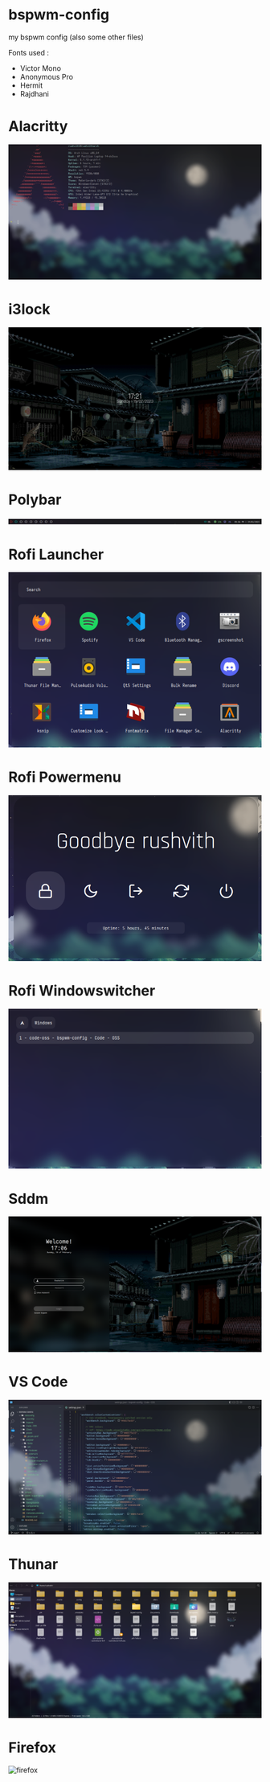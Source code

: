 # bspwm-config

my bspwm config (also some other files)

Fonts used : 
* Victor Mono
* Anonymous Pro
* Hermit
* Rajdhani

# Alacritty
![alacritty](https://github.com/beet461/bspwm-config/blob/e652d43d4f8615d3ee4bce16fd93eab0179134d7/images/alacritty.png)

# i3lock
![i3lock](https://github.com/beet461/bspwm-config/blob/e652d43d4f8615d3ee4bce16fd93eab0179134d7/images/i3lock.png)

# Polybar
![polybar](https://github.com/beet461/bspwm-config/blob/e652d43d4f8615d3ee4bce16fd93eab0179134d7/images/polybar.png)

# Rofi Launcher
![rofilauncher](https://github.com/beet461/bspwm-config/blob/e652d43d4f8615d3ee4bce16fd93eab0179134d7/images/rofilauncher.png)

# Rofi Powermenu
![rofipowermenu](https://github.com/beet461/bspwm-config/blob/e652d43d4f8615d3ee4bce16fd93eab0179134d7/images/rofipowermenu.png)

# Rofi Windowswitcher
![rofiwindowswitcher](https://github.com/beet461/bspwm-config/blob/e652d43d4f8615d3ee4bce16fd93eab0179134d7/images/rofiwindowswitcher.png)

# Sddm
![sddm](https://github.com/beet461/bspwm-config/blob/e652d43d4f8615d3ee4bce16fd93eab0179134d7/images/sddm.png)

# VS Code
![vscode](https://github.com/beet461/bspwm-config/blob/e652d43d4f8615d3ee4bce16fd93eab0179134d7/images/vscode.png)

# Thunar
![thunar](https://github.com/beet461/bspwm-config/blob/07e37803389f2aef1758439c8e4193b1f6ea894e/images/thunar.png)

# Firefox
![firefox]()